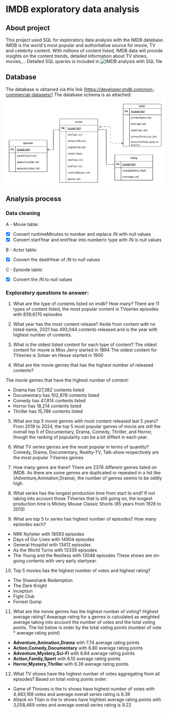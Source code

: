 # IMDB exploratory data analysis

## About project
This project used SQL for exploratory data analysis with the IMDB database.
IMDB is the world's most popular and authoritative source for movie, TV and celebrity content. With millions of content listed, IMDB data will provide insights on the content trends, detailed information about TV shows, movies,...
Detailed SQL queries is included in ![IMDB analysis with SQL file](https://github.com/tamlai-portfolio/SQL-queries-with-IMDB-data/blob/main/IMDB%20analysis%20with%20SQL.ipynb)

## Database
The database is obtained via this link [https://developer.imdb.com/non-commercial-datasets/]
The database schema is as attached:

![ER diagram](https://github.com/tamlai-portfolio/SQL-queries-with-IMDB-data/blob/main/ER%20diagram.png)

## Analysis process

### Data cleaning
A - Movie table:
- [x] Convert runtimeMinutes to number and replace /N with null values
- [x] Convert startYear and endYear into numberic type with /N is null values

B - Actor table:
- [x] Convert the deathYear of /N to null values

C - Episode table:
- [x] Convert the /N to null values

### Exploratory questions to answer:

1. What are the type of contents listed on imdb? How many?
There are 11 types of content listed, the most popular content is TVseries episodes with 839,6170 episodes

2. What year has the most content release?
Aside from content with no listed name, 2021 has 493,044 contents released and is the year with highest number of contents.

3. What is the oldest listed content for each type of content?
The oldest content for movie is Miss Jerry started in 1894
The oldest content for TVseries is Solser en Hesse started in 1900

4. What are the movie genres that has the highest number of released contents?

The movie genres that have the highest number of content:
- Drama has 127,382 contents listed
- Documentary has 102,978 contents listed
- Comedy has 47,814 contents listed
- Horror has 18,214 contents listed
- Thriller has 15,786 contents listed

5. What are top 5 movie genres with most content released last 5 years?
From 2019 to 2024, the top 5 most popular genres of movie are still the overall top 5 of Documentary, Drama, Comedy, Thriller, and Horror, though the ranking of popularity can be a bit diffent in each year.

6. What TV series genres are the most popular in terms of quantity?
Comedy, Drama, Documentary, Reality-TV, Talk-show respectively are the most popular TVseries genres

7. How many genre are there?
There are 2376 different genres listed on IMDB. As there are some genres are duplicated or repeated in a list like (Adventure,Animation,Drama), the number of genres seems to be oddly high.

8. What series has the longest production time from start to end?
If not taking into account those TVseries that is still going on, the longest production time is Mickey Mouse Classic Shorts (85 years from 1928 to 2013)

9.  What are top 5 tv series has highest number of episodes? How many episodes each?
- NRK Nyheter with 18593 episodes
- Days of Our Lives	with 14904 episodes
- General Hospital with 13412 episodes
- As the World Turns with 13339 episodes
- The Young and the Restless with 13046 episodes
These shows are on-going contents with very early startyear.

10.  Top 5 movies has the highest number of votes and highest rating?
- The Shawshank Redemption 
- The Dark Knight
- Inception
- Fight Club
- Forrest Gump

11. What are the movie genres has the highest number of voting? Highest average rating?
Avearage rating for a genres is calculated as weighted average taking into account the number of votes and the total voting points. The list below is order by the total voting points (number of vote * average rating point)
- **Adventure,Animation,Drama**	with 7.74 average rating points
- **Action,Comedy,Documentary**	with 6.80 average rating points
- **Adventure,Mystery,Sci-Fi** with 6.84 average rating points
- **Action,Family,Sport** with 6.10 average rating points
- **Horror,Mystery,Thriller** with 6.39 average rating points


12.  What TV shows have the highest number of votes aggregating from all episodes?
Based on total voting points order:
- Game of Thrones is the tv shows have highest number of votes with 4,483,168 votes and average overall series rating is 8.39
- Attack on Titan is the tv shows have hightest average rating points with 3,058,469 votes and average overall series rating is 9.22
